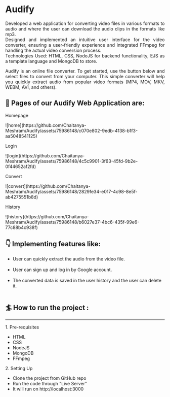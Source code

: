 <h1>Audify</h1>

<p align="justify"> Developed a web application for converting video files in various formats to audio and where the user can download the
audio clips in the formats like mp3.<br/>
Designed and implemented an intuitive user interface for the video converter, ensuring a user-friendly experience and
integrated FFmpeg for handling the actual video conversion process.<br/>
Technologies Used: HTML, CSS, NodeJS for backend functionality, EJS as a template language and MongoDB to store.</p>
<p align="justify">Audify is an online file converter. To get started, use the button below and select files to convert from your computer. This simple converter will help you quickly extract audio from popular video formats (MP4, MOV, MKV, WEBM, AVI, and others).</p> 

<h2>📸 Pages of our Audify Web Application are:</h2>
<p>Homepage</p>
![home](https://github.com/Chaitanya-Meshram/Audify/assets/75986148/c070e802-9edb-4138-b1f3-aa5048541125)
<p>Login</p>
![login](https://github.com/Chaitanya-Meshram/Audify/assets/75986148/4c5c9901-3f63-45fd-9b2e-0f44652af2fd)
<p>Convert</p>
![convert](https://github.com/Chaitanya-Meshram/Audify/assets/75986148/2829fe34-e017-4c98-8e5f-ab4275551b8d)
<p>History</p>
![history](https://github.com/Chaitanya-Meshram/Audify/assets/75986148/b6027e37-4bc6-435f-99e6-77c88b4c938f)

<h2>👇 Implementing features like:</h2>


<ul>
<li>User can quickly extract the audio from the video file.</li>
<br/>
<li>User can sign up and log in by Google account.</li>
<br/>
<li>The converted data is saved in the user history and the user can delete it.</li>
<br/>
</ul>

<h2>🏄 How to run the project :</h2>
<hr/>
  1. Pre-requisites
    <ul>
    <li> HTML </li>
    <li> CSS </li>
    <li> NodeJS </li>
    <li> MongoDB </li>
    <li> FFmpeg </li>
    </ul>
  2. Setting Up
    <ul>
    <li> Clone the project from GitHub repo </li>
    <li> Run the code through "Live Server"</li>
    <li> It will run on http://localhost:3000</li>
    </ul>
